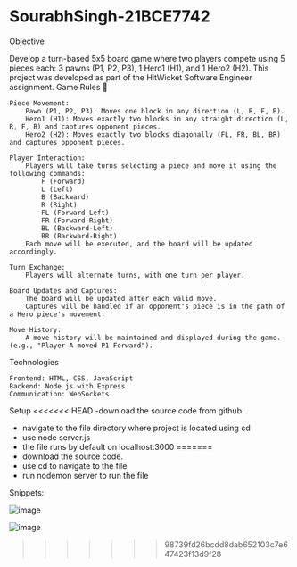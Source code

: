 # SourabhSingh-21BCE7742


Objective

Develop a turn-based 5x5 board game where two players compete using 5 pieces each: 3 pawns (P1, P2, P3), 1 Hero1 (H1), and 1 Hero2 (H2). This project was developed as part of the HitWicket Software Engineer assignment.
Game Rules 📜

    Piece Movement:
        Pawn (P1, P2, P3): Moves one block in any direction (L, R, F, B).
        Hero1 (H1): Moves exactly two blocks in any straight direction (L, R, F, B) and captures opponent pieces.
        Hero2 (H2): Moves exactly two blocks diagonally (FL, FR, BL, BR) and captures opponent pieces.

    Player Interaction:
        Players will take turns selecting a piece and move it using the following commands:
            F (Forward)
            L (Left)
            B (Backward)
            R (Right)
            FL (Forward-Left)
            FR (Forward-Right)
            BL (Backward-Left)
            BR (Backward-Right)
        Each move will be executed, and the board will be updated accordingly.

    Turn Exchange:
        Players will alternate turns, with one turn per player.

    Board Updates and Captures:
        The board will be updated after each valid move.
        Captures will be handled if an opponent's piece is in the path of a Hero piece's movement.

    Move History:
        A move history will be maintained and displayed during the game. (e.g., "Player A moved P1 Forward").

Technologies

    Frontend: HTML, CSS, JavaScript
    Backend: Node.js with Express
    Communication: WebSockets

Setup
<<<<<<< HEAD
-download the source code from github.
- navigate to the file directory where project is located using cd <directory-name>
- use node server.js
- the file runs by default on localhost:3000
=======
- download the source code.
- use cd <directory-name> to navigate to the file
- run nodemon server to run the file

Snippets:

![image](https://github.com/user-attachments/assets/3c5a5e9f-059b-4bff-b14c-9255a665e73d)

![image](https://github.com/user-attachments/assets/f5605de9-5574-4fd0-947d-f5a9abcae21c)



>>>>>>> 98739fd26bcdd8dab652103c7e647423f13d9f28

